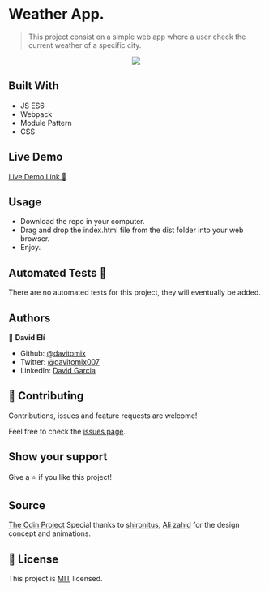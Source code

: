 # Weather App.

> This project consist on a simple web app where a user check the current weather of a specific city.

<p align="center">
  <img src="./weather-main.gif">
</p>

## Built With

- JS ES6
- Webpack
- Module Pattern
- CSS

## Live Demo

[Live Demo Link :rocket:](https://rawcdn.githack.com/davitomix/weather_app/8611a5967540766705f067798bae2fd14ac1c3d0/dist/index.html)

## Usage

- Download the repo in your computer.
- Drag and drop the index.html file from the dist folder into your web browser.
- Enjoy.

## Automated Tests :space_invader:

There are no automated tests for this project, they will eventually be added.

## Authors

👤 **David Elí**

- Github: [@davitomix](https://github.com/davitomix)
- Twitter: [@davitomix007](https://twitter.com/davitomix007)
- LinkedIn: [David Garcia](https://www.linkedin.com/in/davideligarcia/)

## 🤝 Contributing

Contributions, issues and feature requests are welcome!

Feel free to check the [issues page](issues/).

## Show your support

Give a ⭐️ if you like this project!

## Source

[The Odin Project](https://www.theodinproject.com/courses/javascript/lessons/todo-list)
Special thanks to [shironitus](https://codepen.io/shironitus), [Ali zahid](https://codepen.io/alx_code) for the design concept and animations.

## 📝 License

This project is [MIT](lic.url) licensed.
